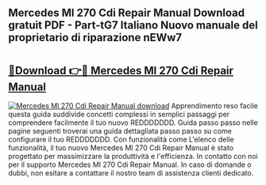## Mercedes Ml 270 Cdi Repair Manual Download gratuit PDF - Part-tG7 Italiano Nuovo manuale del proprietario di riparazione nEWw7

# <h2><a href="http://dfde2g.blite.top/?on=Mercedes+Ml+270+Cdi+Repair+Manual">🔗Download 👉🔴 Mercedes Ml 270 Cdi Repair Manual</a></h2>

[![Mercedes Ml 270 Cdi Repair Manual download](https://i.imgur.com/lujVjoI.png)](http://dfde2g.blite.top/?on=Mercedes+Ml+270+Cdi+Repair+Manual)
Apprendimento reso facile questa guida suddivide concetti complessi in semplici passaggi per comprendere facilmente il tuo nuovo REDDDDDDD. Guida passo passo nelle pagine seguenti troverai una guida dettagliata passo passo su come configurare il tuo REDDDDDDD. Con funzionalità come L'elenco delle funzionalità, il tuo nuovo Mercedes Ml 270 Cdi Repair Manual è stato progettato per massimizzare la produttività e l'efficienza. In contatto con noi per il supporto Mercedes Ml 270 Cdi Repair Manual. In caso di domande o dubbi, non esitare a contattare il nostro team di assistenza clienti dedicato.
